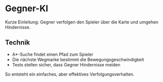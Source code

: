 # Gegner-KI

Kurze Einleitung: Gegner verfolgen den Spieler über die Karte und umgehen Hindernisse.

## Technik
- A*-Suche findet einen Pfad zum Spieler
- Die nächste Wegmarke bestimmt die Bewegungsgeschwindigkeit
- Tests stellen sicher, dass Gegner Hindernisse meiden

So entsteht ein einfaches, aber effektives Verfolgungsverhalten.

